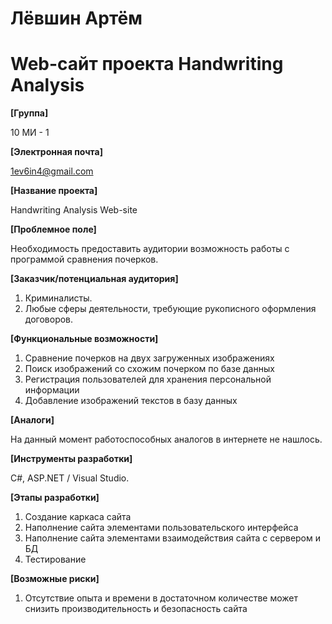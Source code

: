 # Лёвшин Артём
# Web-сайт проекта Handwriting Analysis

**[Группа]**

10 МИ - 1

**[Электронная почта]**

1ev6in4@gmail.com

**[Название проекта]**

Handwriting Analysis Web-site

**[Проблемное поле]**

Необходимость предоставить аудитории возможность работы с программой сравнения почерков.

**[Заказчик/потенциальная аудитория]**

1. Криминалисты.
2. Любые сферы деятельности, требующие рукописного оформления договоров.

**[Функциональные возможности]**

1. Сравнение почерков на двух загруженных изображениях
2. Поиск изображений со схожим почерком по базе данных
3. Регистрация пользователей для хранения персональной информации
4. Добавление изображений текстов в базу данных

**[Аналоги]**

На данный момент работоспособных аналогов в интернете не нашлось.

**[Инструменты разработки]**

C#, ASP.NET / Visual Studio.

**[Этапы разработки]**

1. Создание каркаса сайта
2. Наполнение сайта элементами пользовательского интерфейса
3. Наполнение сайта элементами взаимодействия сайта с сервером и БД
4. Тестирование

**[Возможные риски]**

1. Отсутствие опыта и времени в достаточном количестве может снизить производительность и
   безопасность сайта
